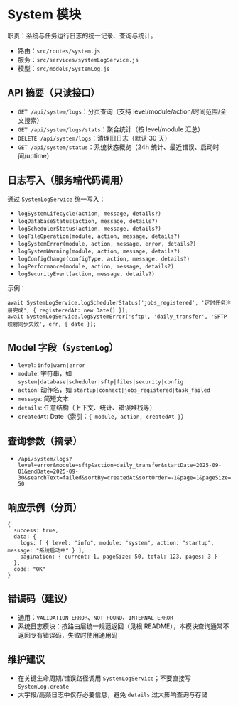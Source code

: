 # System 模块

职责：系统与任务运行日志的统一记录、查询与统计。

- 路由：`src/routes/system.js`
- 服务：`src/services/systemLogService.js`
- 模型：`src/models/SystemLog.js`

## API 摘要（只读接口）
- `GET /api/system/logs`：分页查询（支持 level/module/action/时间范围/全文搜索）
- `GET /api/system/logs/stats`：聚合统计（按 level/module 汇总）
- `DELETE /api/system/logs`：清理旧日志（默认 30 天）
- `GET /api/system/status`：系统状态概览（24h 统计、最近错误、启动时间/uptime）

## 日志写入（服务端代码调用）
通过 `SystemLogService` 统一写入：

- `logSystemLifecycle(action, message, details?)`
- `logDatabaseStatus(action, message, details?)`
- `logSchedulerStatus(action, message, details?)`
- `logFileOperation(module, action, message, details?)`
- `logSystemError(module, action, message, error, details?)`
- `logSystemWarning(module, action, message, details?)`
- `logConfigChange(configType, action, message, details?)`
- `logPerformance(module, action, message, details?)`
- `logSecurityEvent(action, message, details?)`

示例：
```
await SystemLogService.logSchedulerStatus('jobs_registered', '定时任务注册完成', { registeredAt: new Date() });
await SystemLogService.logSystemError('sftp', 'daily_transfer', 'SFTP 映射同步失败', err, { date });
```

## Model 字段（`SystemLog`）
- `level`: `info|warn|error`
- `module`: 字符串，如 `system|database|scheduler|sftp|files|security|config`
- `action`: 动作名，如 `startup|connect|jobs_registered|task_failed`
- `message`: 简短文本
- `details`: 任意结构（上下文、统计、错误堆栈等）
- `createdAt`: Date（索引：`{ module, action, createdAt }`）

## 查询参数（摘录）
- `/api/system/logs?level=error&module=sftp&action=daily_transfer&startDate=2025-09-01&endDate=2025-09-30&searchText=failed&sortBy=createdAt&sortOrder=-1&page=1&pageSize=50`

## 响应示例（分页）
```
{
  success: true,
  data: {
    logs: [ { level: "info", module: "system", action: "startup", message: "系统启动中" } ],
    pagination: { current: 1, pageSize: 50, total: 123, pages: 3 }
  },
  code: "OK"
}
```

## 错误码（建议）
- 通用：`VALIDATION_ERROR`、`NOT_FOUND`、`INTERNAL_ERROR`
- 系统日志模块：按路由层统一规范返回（见根 README），本模块查询通常不返回专有错误码，失败时使用通用码

## 维护建议
- 在关键生命周期/错误路径调用 `SystemLogService`；不要直接写 `SystemLog.create`
- 大字段/高频日志中仅存必要信息，避免 `details` 过大影响查询与存储
